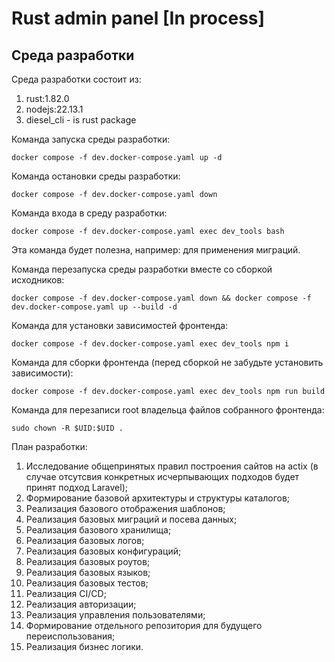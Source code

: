 # Rust admin panel [In process]

## Среда разработки

Среда разработки состоит из:
1) rust:1.82.0
2) nodejs:22.13.1
3) diesel_cli - is rust package

Команда запуска среды разработки:
```shell
docker compose -f dev.docker-compose.yaml up -d
```

Команда остановки среды разработки:
```shell
docker compose -f dev.docker-compose.yaml down
```

Команда входа в среду разработки:
```shell
docker compose -f dev.docker-compose.yaml exec dev_tools bash
```
Эта команда будет полезна, например: для применения миграций.

Команда перезапуска среды разработки вместе со сборкой исходников:
```shell
docker compose -f dev.docker-compose.yaml down && docker compose -f dev.docker-compose.yaml up --build -d
```

Команда для установки зависимостей фронтенда:
```shell
docker compose -f dev.docker-compose.yaml exec dev_tools npm i
```

Команда для сборки фронтенда (перед сборкой не забудьте установить зависимости):
```shell
docker compose -f dev.docker-compose.yaml exec dev_tools npm run build
```

Команда для перезаписи root владельца файлов собранного фронтенда:
```shell
sudo chown -R $UID:$UID .
```

План разработки:
1) Исследование общепринятых правил построения сайтов на actix (в случае отсутсвия конкретных исчерпывающих подходов будет принят подход Laravel);
2) Формирование базовой архитектуры и структуры каталогов;
3) Реализация базового отображения шаблонов;
4) Реализация базовых миграций и посева данных;
5) Реализация базового хранилища;
6) Реализация базовых логов;
7) Реализация базовых конфигураций;
8) Реализация базовых роутов;
9) Реализация базовых языков;
10) Реализация базовых тестов;
11) Реализация CI/CD;
12) Реализация авторизации;
13) Реализация управления пользователями;
14) Формирование отдельного репозитория для будущего переиспользования;
15) Реализация бизнес логики.